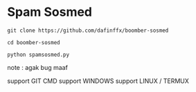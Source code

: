 # Spam Sosmed
``git clone https://github.com/dafinffx/boomber-sosmed``

``cd boomber-sosmed``

``python spamsosmed.py``

note : agak bug maaf

support GIT CMD
support WINDOWS
support LINUX / TERMUX
